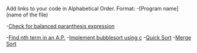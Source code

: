 Add links to your code in Alphabetical Order.
Format:
-[Program name](name of the file)

-[Check for balanced paranthesis expression](Check_balanced_paranthesis.c)

-[Find nth term in an A.P.](AP.c)
-[Implement bubblesort using c](bubblesort.c)
-[Quick Sort](Quick_Sort.c)
-[Merge Sort](Merge_Sort.c)


